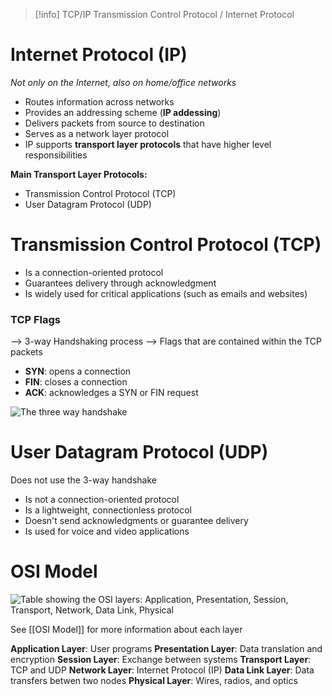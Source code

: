 > [!info] TCP/IP
> Transmission Control Protocol / Internet Protocol

# Internet Protocol (IP)
*Not only on the Internet, also on home/office networks*

- Routes information across networks
- Provides an addressing scheme (**IP addessing**)
- Delivers packets from source to destination
- Serves as a network layer protocol
- IP supports **transport layer protocols** that have higher level responsibilities

**Main Transport Layer Protocols:**

- Transmission Control Protocol (TCP)
- User Datagram Protocol (UDP)

# Transmission Control Protocol (TCP)

- Is a connection-oriented protocol
- Guarantees delivery through acknowledgment
- Is widely used for critical applications (such as emails and websites)

### TCP Flags
--> 3-way Handshaking process
--> Flags that are contained within the TCP packets

- **SYN**: opens a connection
- **FIN**: closes a connection
- **ACK**: acknowledges a SYN or FIN request


![The three way handshake](https://muirlandoracle.co.uk/wp-content/uploads/2020/03/image-2.png)


# User Datagram Protocol (UDP)

Does not use the 3-way handshake
- Is not a connection-oriented protocol
- Is a lightweight, connectionless protocol
- Doesn't send acknowledgments or guarantee delivery
- Is used for voice and video applications

# OSI Model

![Table showing the OSI layers: Application, Presentation, Session, Transport, Network, Data Link, Physical](https://muirlandoracle.co.uk/wp-content/uploads/2020/02/OSI-Table.png)

See [[OSI Model]] for more information about each layer

**Application Layer**: User programs
**Presentation Layer**: Data translation and encryption
**Session Layer**: Exchange between systems
**Transport Layer**: TCP and UDP
**Network Layer**: Internet Protocol (IP)
**Data Link Layer**: Data transfers betwen two nodes
**Physical Layer**: Wires, radios, and optics



